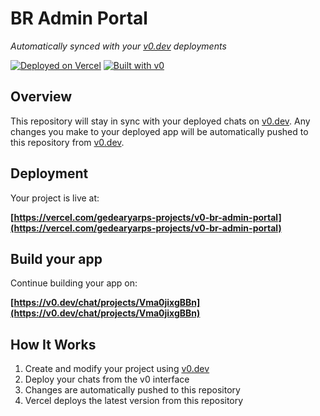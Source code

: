 # BR Admin Portal

*Automatically synced with your [v0.dev](https://v0.dev) deployments*

[![Deployed on Vercel](https://img.shields.io/badge/Deployed%20on-Vercel-black?style=for-the-badge&logo=vercel)](https://vercel.com/gedearyarps-projects/v0-br-admin-portal)
[![Built with v0](https://img.shields.io/badge/Built%20with-v0.dev-black?style=for-the-badge)](https://v0.dev/chat/projects/Vma0jixgBBn)

## Overview

This repository will stay in sync with your deployed chats on [v0.dev](https://v0.dev).
Any changes you make to your deployed app will be automatically pushed to this repository from [v0.dev](https://v0.dev).

## Deployment

Your project is live at:

**[https://vercel.com/gedearyarps-projects/v0-br-admin-portal](https://vercel.com/gedearyarps-projects/v0-br-admin-portal)**

## Build your app

Continue building your app on:

**[https://v0.dev/chat/projects/Vma0jixgBBn](https://v0.dev/chat/projects/Vma0jixgBBn)**

## How It Works

1. Create and modify your project using [v0.dev](https://v0.dev)
2. Deploy your chats from the v0 interface
3. Changes are automatically pushed to this repository
4. Vercel deploys the latest version from this repository